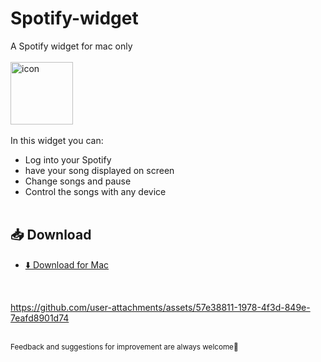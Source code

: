 # Spotify-widget
A Spotify widget for mac only
<br><br>
<img src="https://github.com/user-attachments/assets/53c6d1ac-ae38-402c-ab19-92ff16077dc5" alt="icon" width="100"/>
<br><br>
In this widget you can:
- Log into your Spotify
- have your song displayed on screen
- Change songs and pause
- Control the songs with any device 
<br><br>
## 📥 Download

- [⬇️ Download for Mac](https://github.com/klaudij/Spotify-widget/releases/tag/v1.0)
<br>

https://github.com/user-attachments/assets/57e38811-1978-4f3d-849e-7eafd8901d74

<br>
<small>Feedback and suggestions for improvement are always welcome🤗 </small>



